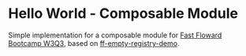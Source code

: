 # Hello World - Composable Module

Simple implementation for a composable module for [Fast Floward Bootcamp W3Q3](https://github.com/decentology/ff-empty-registry-demo), based on [ff-empty-registry-demo](https://github.com/decentology/ff-empty-registry-demo).
